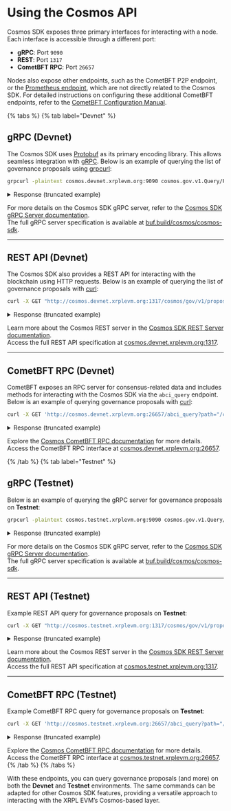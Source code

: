 # Using the Cosmos API

Cosmos SDK exposes three primary interfaces for interacting with a node. Each interface is accessible through a different port:

- **gRPC**: Port `9090`
- **REST**: Port `1317`
- **CometBFT RPC**: Port `26657`

Nodes also expose other endpoints, such as the CometBFT P2P endpoint, or the [Prometheus endpoint](https://docs.cometbft.com/v1.0/explanation/core/metrics), which are not directly related to the Cosmos SDK. For detailed instructions on configuring these additional CometBFT endpoints, refer to the [CometBFT Configuration Manual](https://docs.cometbft.com/v1.0/references/config/).

{% tabs %}
{% tab label="Devnet" %}

## gRPC (Devnet)

The Cosmos SDK uses [Protobuf](https://protobuf.dev/) as its primary encoding library. This allows seamless integration with [gRPC](https://grpc.io/). Below is an example of querying the list of governance proposals using [grpcurl](https://github.com/fullstorydev/grpcurl):

```bash
grpcurl -plaintext cosmos.devnet.xrplevm.org:9090 cosmos.gov.v1.Query/Proposals
```

<details>
<summary>Response (truncated example)</summary>

```json
{
  "proposals": [
    {
      "id": "49",
      "messages": [
        {
          "@type": "/ethermint.evm.v1.MsgUpdateParams",
          ...
        }
      ],
      "status": "PROPOSAL_STATUS_PASSED",
      ...
    }
  ],
  "pagination": {
    "total": "49"
  }
}
```

</details>

For more details on the Cosmos SDK gRPC server, refer to the [Cosmos SDK gRPC Server documentation](https://docs.cosmos.network/v0.50/learn/advanced/grpc_rest#grpc-server).  
The full gRPC server specification is available at [buf.build/cosmos/cosmos-sdk](https://buf.build/cosmos/cosmos-sdk).

---

## REST API (Devnet)

The Cosmos SDK also provides a REST API for interacting with the blockchain using HTTP requests. Below is an example of querying the list of governance proposals with [curl](https://github.com/curl/curl):

```bash
curl -X GET "http://cosmos.devnet.xrplevm.org:1317/cosmos/gov/v1/proposals" -H "accept: application/json"
```

<details>
<summary>Response (truncated example)</summary>

```json
{
  "proposals": [
    {
      "id": "49",
      "messages": [
        {
          "@type": "/ethermint.evm.v1.MsgUpdateParams",
          ...
        }
      ],
      "status": "PROPOSAL_STATUS_PASSED",
      ...
    }
  ],
  "pagination": {
    "next_key": null,
    "total": "49"
  }
}
```

</details>

Learn more about the Cosmos REST server in the [Cosmos SDK REST Server documentation](https://docs.cosmos.network/v0.50/learn/advanced/grpc_rest#rest-server).  
Access the full REST API specification at [cosmos.devnet.xrplevm.org:1317](http://cosmos.devnet.xrplevm.org:1317).

---

## CometBFT RPC (Devnet)

CometBFT exposes an RPC server for consensus-related data and includes methods for interacting with the Cosmos SDK via the `abci_query` endpoint. Below is an example of querying governance proposals with [curl](https://github.com/curl/curl):

```bash
curl -X GET 'http://cosmos.devnet.xrplevm.org:26657/abci_query?path="/cosmos.gov.v1.Query/Proposals"' -H "accept: application/json"
```

<details>
<summary>Response (truncated example)</summary>

```json
{
  "jsonrpc": "2.0",
  "id": -1,
  "result": {
    "response": {
      "code": 0,
      "log": "",
      "info": "",
      "index": "0",
      "key": null,
      "value": "CqwCCAEShgEKKC9...dsZXR5am12cAESAhAx",
      "proofOps": null,
      "height": "13713161",
      "codespace": ""
    }
  }
}
```

</details>

Explore the [Cosmos CometBFT RPC documentation](https://docs.cosmos.network/v0.50/learn/advanced/grpc_rest#cometbft-rpc) for more details.  
Access the CometBFT RPC interface at [cosmos.devnet.xrplevm.org:26657](http://cosmos.devnet.xrplevm.org:26657).

{% /tab %}
{% tab label="Testnet" %}

## gRPC (Testnet)

Below is an example of querying the gRPC server for governance proposals on **Testnet**:

```bash
grpcurl -plaintext cosmos.testnet.xrplevm.org:9090 cosmos.gov.v1.Query/Proposals
```

<details>
<summary>Response (truncated example)</summary>

```json
{
  "proposals": [
    {
      "id": "49",
      "messages": [
        {
          "@type": "/ethermint.evm.v1.MsgUpdateParams",
          ...
        }
      ],
      "status": "PROPOSAL_STATUS_PASSED",
      ...
    }
  ],
  "pagination": {
    "total": "49"
  }
}
```

</details>

For more details on the Cosmos SDK gRPC server, refer to the [Cosmos SDK gRPC Server documentation](https://docs.cosmos.network/v0.50/learn/advanced/grpc_rest#grpc-server).  
The full gRPC server specification is available at [buf.build/cosmos/cosmos-sdk](https://buf.build/cosmos/cosmos-sdk).

---

## REST API (Testnet)

Example REST API query for governance proposals on **Testnet**:

```bash
curl -X GET "http://cosmos.testnet.xrplevm.org:1317/cosmos/gov/v1/proposals" -H "accept: application/json"
```

<details>
<summary>Response (truncated example)</summary>

```json
{
  "proposals": [
    {
      "id": "49",
      "messages": [
        {
          "@type": "/ethermint.evm.v1.MsgUpdateParams",
          ...
        }
      ],
      "status": "PROPOSAL_STATUS_PASSED",
      ...
    }
  ],
  "pagination": {
    "next_key": null,
    "total": "49"
  }
}
```

</details>

Learn more about the Cosmos REST server in the [Cosmos SDK REST Server documentation](https://docs.cosmos.network/v0.50/learn/advanced/grpc_rest#rest-server).  
Access the full REST API specification at [cosmos.testnet.xrplevm.org:1317](http://cosmos.testnet.xrplevm.org:1317).

---

## CometBFT RPC (Testnet)

Example CometBFT RPC query for governance proposals on **Testnet**:

```bash
curl -X GET 'http://cosmos.testnet.xrplevm.org:26657/abci_query?path="/cosmos.gov.v1.Query/Proposals"' -H "accept: application/json"
```

<details>
<summary>Response (truncated example)</summary>

```json
{
  "jsonrpc": "2.0",
  "id": -1,
  "result": {
    "response": {
      "code": 0,
      "log": "",
      "info": "",
      "index": "0",
      "key": null,
      "value": "CqwCCAEShgEKKC9...dsZXR5am12cAESAhAx",
      "proofOps": null,
      "height": "13713161",
      "codespace": ""
    }
  }
}
```

</details>

Explore the [Cosmos CometBFT RPC documentation](https://docs.cosmos.network/v0.50/learn/advanced/grpc_rest#cometbft-rpc) for more details.  
Access the CometBFT RPC interface at [cosmos.testnet.xrplevm.org:26657](http://cosmos.testnet.xrplevm.org:26657).
{% /tab %}
{% /tabs %}

With these endpoints, you can query governance proposals (and more) on both the **Devnet** and **Testnet** environments. The same commands can be adapted for other Cosmos SDK features, providing a versatile approach to interacting with the XRPL EVM’s Cosmos-based layer.
